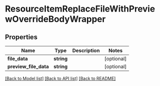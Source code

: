 # ResourceItemReplaceFileWithPreviewOverrideBodyWrapper

## Properties
Name | Type | Description | Notes
------------ | ------------- | ------------- | -------------
**file_data** | **string** |  | [optional] 
**preview_file_data** | **string** |  | [optional] 

[[Back to Model list]](../README.md#documentation-for-models) [[Back to API list]](../README.md#documentation-for-api-endpoints) [[Back to README]](../README.md)


